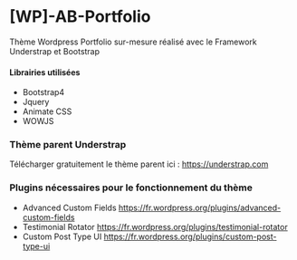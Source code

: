 # [WP]-AB-Portfolio
Thème Wordpress Portfolio sur-mesure réalisé avec le Framework Understrap et Bootstrap

#### Librairies utilisées
- Bootstrap4
- Jquery
- Animate CSS
- WOWJS

### Thème parent Understrap
Télécharger gratuitement le thème parent ici : https://understrap.com
### Plugins nécessaires pour le fonctionnement du thème

- Advanced Custom Fields https://fr.wordpress.org/plugins/advanced-custom-fields
- Testimonial Rotator https://fr.wordpress.org/plugins/testimonial-rotator
- Custom Post Type UI https://fr.wordpress.org/plugins/custom-post-type-ui